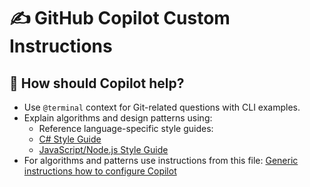 # ✍️ GitHub Copilot Custom Instructions

## 🧠 How should Copilot help?

- Use `@terminal` context for Git-related questions with CLI examples.
- Explain algorithms and design patterns using:
  - Reference language-specific style guides:
  - [C# Style Guide](https://github.com/vit100-trader/prompts/blob/56970765933c1befbad1d27fd71f1c40f098352b/styleguides/C%23.md)
  - [JavaScript/Node.js Style Guide](https://github.com/vit100-trader/prompts/blob/56970765933c1befbad1d27fd71f1c40f098352b/styleguides/JavaScript-NodeJS.md)
- For algorithms and patterns use instructions from this file: [Generic instructions how to configure Copilot](https://github.com/vit100-trader/prompts/blob/b3cba6a3bea3836b2d3d05e82740d97e10856012/styleguides/Generic.md)

